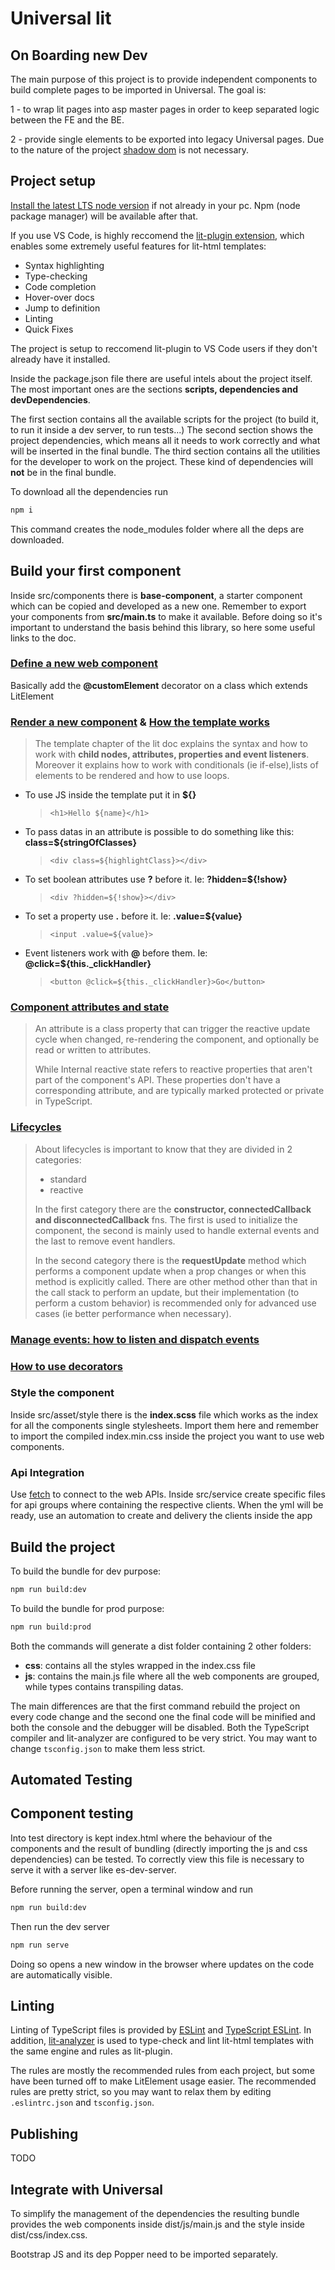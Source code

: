 # Universal lit

## On Boarding new Dev
The main purpose of this project is to provide independent components to build complete pages to be imported in Universal.
The goal is:

1 - to wrap lit pages into asp master pages in order to keep separated logic between the FE and the BE.

2 - provide single elements to be exported into legacy Universal pages.
Due to the nature of the project [shadow dom](https://web.dev/shadowdom-v1/) is not necessary.

## Project setup
[Install the latest LTS node version](https://nodejs.org/en/) if not already in your pc. Npm (node package manager) will be available after that.

If you use VS Code, is highly reccomend the [lit-plugin extension](https://marketplace.visualstudio.com/items?itemName=runem.lit-plugin), which enables some extremely useful features for lit-html templates:
- Syntax highlighting
- Type-checking
- Code completion
- Hover-over docs
- Jump to definition
- Linting
- Quick Fixes

The project is setup to reccomend lit-plugin to VS Code users if they don't already have it installed.

Inside the package.json file there are useful intels about the project itself. The most important ones are the sections **scripts, dependencies and devDependencies**.

The first section contains all the available scripts for the project (to build it, to run it inside a dev server, to run tests...)
The second section shows the project dependencies, which means all it needs to work correctly and what will be inserted in the final bundle.
The third section contains all the utilities for the developer to work on the project. These kind of dependencies will **not** be in the final bundle.

To download all the dependencies run

```bash
npm i
```

This command creates the node_modules folder where all the deps are downloaded.

## Build your first component

Inside src/components there is **base-component**, a starter component which can be copied and developed as a new one.
Remember to export your components from **src/main.ts** to make it available.
Before doing so it's important to understand the basis behind this library, so here some useful links to the doc.

### [Define a new web component](https://lit.dev/docs/components/defining/)

Basically add the **@customElement** decorator on a class which extends LitElement

### [Render a new component](https://lit.dev/docs/components/rendering/) & [How the template works](https://lit.dev/docs/templates/expressions)

> The template chapter of the lit doc explains the syntax and how to work with **child nodes, attributes, properties and event listeners**.
Moreover it explains how to work with conditionals (ie if-else),lists of elements to be rendered and how to use loops.

- To use JS inside the template put it in **${}**
    > `<h1>Hello ${name}</h1>`
- To pass datas in an attribute is possible to do something like this: **class=${stringOfClasses}**
    > `<div class=${highlightClass}></div>`
- To set boolean attributes use **?** before it. Ie: **?hidden=${!show}**
    > `<div ?hidden=${!show}></div>`
- To set a property use **.** before it. Ie: **.value=${value}**
    > `<input .value=${value}>`
- Event listeners work with **@** before them. Ie: **@click=${this._clickHandler}**
    > `<button @click=${this._clickHandler}>Go</button>`


### [Component attributes and state](https://lit.dev/docs/components/properties/)

> An attribute is a class property that can trigger the reactive update cycle when changed, re-rendering the component, 
and optionally be read or written to attributes.
>
> While Internal reactive state refers to reactive properties that aren't part of the component's API. 
These properties don't have a corresponding attribute, and are typically marked protected or private in TypeScript.

### [Lifecycles](https://lit.dev/docs/components/lifecycle/)

> About lifecycles is important to know that they are divided in 2 categories:
> - standard 
> - reactive
>
> In the first category there are the **constructor, connectedCallback and disconnectedCallback** fns.
The first is used to initialize the component, the second is mainly used to handle external events and the last to remove 
event handlers.
>
> In the second category there is the **requestUpdate** method which performs a component update when a prop changes or when 
this method is explicitly called. There are other method other than that in the call stack to perform an update, but their
implementation (to perform a custom behavior) is recommended only for advanced use cases (ie better performance when necessary).  

### [Manage events: how to listen and dispatch events](https://lit.dev/docs/components/events/)
### [How to use decorators](https://lit.dev/docs/components/decorators/)

### Style the component

Inside src/asset/style there is the **index.scss** file which works as the index for all the components single stylesheets.
Import them here and remember to import the compiled index.min.css inside the project you want to use web components.

### Api Integration

Use [fetch](https://developer.mozilla.org/en-US/docs/Web/API/Fetch_API/Using_Fetch) to connect to the web APIs.
Inside src/service create specific files for api groups where containing the respective clients.
When the yml will be ready, use an automation to create and delivery the clients inside the app

## Build the project

To build the bundle for dev purpose:

```bash
npm run build:dev
```
To build the bundle for prod purpose:
```bash
npm run build:prod
```
Both the commands will generate a dist folder containing 2 other folders:
- **css**: contains all the styles wrapped in the index.css file
- **js**: contains the main.js file where all the web components are grouped, while types contains transpiling datas.

The main differences are that the first command rebuild the project on every code change and the second one the final code will be minified and both the console and the debugger will be disabled.
Both the TypeScript compiler and lit-analyzer are configured to be very strict. You may want to change `tsconfig.json` to make them less strict.

## Automated Testing

## Component testing

Into test directory is kept index.html where the behaviour of the components and the result of bundling (directly importing the js and css dependencies) can be tested.
To correctly view this file is necessary to serve it with a server like es-dev-server.

Before running the server, open a terminal window and run 

```bash
npm run build:dev
```
Then run the dev server

```bash
npm run serve
```

Doing so opens a new window in the browser where updates on the code are automatically visible.

## Linting

Linting of TypeScript files is provided by [ESLint](eslint.org) and [TypeScript ESLint](https://github.com/typescript-eslint/typescript-eslint). In addition, [lit-analyzer](https://www.npmjs.com/package/lit-analyzer) is used to type-check and lint lit-html templates with the same engine and rules as lit-plugin.

The rules are mostly the recommended rules from each project, but some have been turned off to make LitElement usage easier. The recommended rules are pretty strict, so you may want to relax them by editing `.eslintrc.json` and `tsconfig.json`.

## Publishing
TODO

## Integrate with Universal

To simplify the management of the dependencies the resulting bundle provides the web components inside dist/js/main.js and
the style inside dist/css/index.css.

Bootstrap JS and its dep Popper need to be imported separately.
